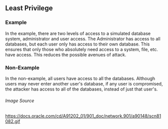 ## Least Privilege ##

### Example ###
In the example, there are two levels of access to a simulated database system, administrator and user access.
The Administrator has access to all databases, but each user only has access to their own database. This ensures
that only those who absolutely need access to a system, file, etc. have access.  This reduces the possible avenues
of attack.

### Non-Example ###
In the non-example, all users have access to all the databases.  Although users may never enter another user's database,
if any user is compromised, the attacker has access to all of the databases, instead of just that user's.



###### Image Source ######
https://docs.oracle.com/cd/A91202_01/901_doc/network.901/a90148/scn81082.gif